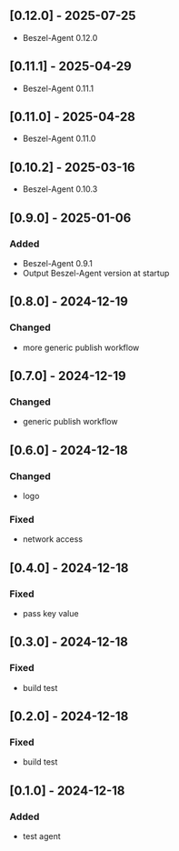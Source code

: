 ## [0.12.0] - 2025-07-25

- Beszel-Agent 0.12.0

## [0.11.1] - 2025-04-29

- Beszel-Agent 0.11.1

## [0.11.0] - 2025-04-28

- Beszel-Agent 0.11.0

## [0.10.2] - 2025-03-16

- Beszel-Agent 0.10.3

## [0.9.0] - 2025-01-06

### Added

- Beszel-Agent 0.9.1
- Output Beszel-Agent version at startup

## [0.8.0] - 2024-12-19

### Changed

- more generic publish workflow

## [0.7.0] - 2024-12-19

### Changed

- generic publish workflow

## [0.6.0] - 2024-12-18

### Changed

- logo

### Fixed

- network access

## [0.4.0] - 2024-12-18

### Fixed

- pass key value

## [0.3.0] - 2024-12-18

### Fixed

- build test

## [0.2.0] - 2024-12-18

### Fixed

- build test

## [0.1.0] - 2024-12-18

### Added

- test agent
